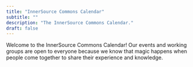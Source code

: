 ```yaml
---
title: "InnerSource Commons Calendar"
subtitle: ""
description: "The InnerSource Commons Calendar."
draft: false
---
```

<section class="section">
  <div class="container">
    <div class="align-items-center">
    <div class="col-md-12">
        <p>Welcome to the InnerSource Commons Calendar! Our events and working groups are open to everyone because we know that magic happens when people come together to share their experience and knowledge. </p>
				</div>
        <div class="col-md-12 order-1 order-md-2 mb-4 mb-md-0" id="calendar-container-old">
        </div>
      </div>
    </div>
  </div>
</section>

